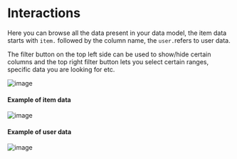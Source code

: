# Interactions

Here you can browse all the data present in your data model, the item data starts with `item.` followed by the column name, the `user.`refers to user data.

The filter button on the top left side can be used to show/hide certain columns and the top right filter button lets you select certain ranges, specific data you are looking for etc.

![image](https://user-images.githubusercontent.com/103515314/208423589-93ac8140-6bef-4f8c-8ac7-143bf5d93e85.png)

#### Example of item data

![image](https://user-images.githubusercontent.com/103515314/208423933-3c459b0c-fbea-495a-83d4-78087ee672ab.png)

####  Example of user data

![image](https://user-images.githubusercontent.com/103515314/208423817-3b4a07e3-8074-4d87-9206-aee74f71fab4.png)


